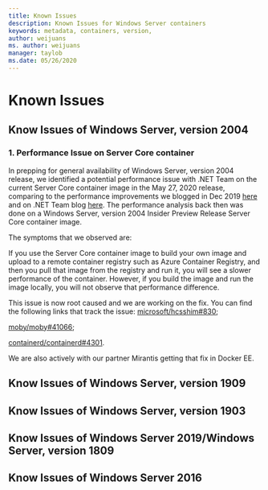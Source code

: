```yaml
---
title: Known Issues
description: Known Issues for Windows Server containers
keywords: metadata, containers, version,
author: weijuans
ms. author: weijuans
manager: taylob
ms.date: 05/26/2020
---
```

# Known Issues

## Know Issues of Windows Server, version 2004

### 1. Performance Issue on Server Core container
In prepping for general availability of Windows Server, version 2004 release, we identified a potential performance issue with .NET Team on the current Server Core container image in the May 27, 2020 release, comparing to the performance improvements we blogged in Dec 2019 [here](https://techcommunity.microsoft.com/t5/containers/making-windows-server-core-containers-40-smaller/ba-p/1058874) and on .NET Team blog [here](https://devblogs.microsoft.com/dotnet/we-made-windows-server-core-container-images-40-smaller/). The performance analysis back then was done on a Windows Server, version 2004 Insider Preview Release Server Core container image. 

The symptoms that we observed are:

If you use the Server Core container image to build your own image and upload to a remote container registry such as Azure Container Registry, and then you pull that image from the registry and run it, you will see a slower performance of the container. However, if you build the image and run the image locally, you will not observe that performance difference.

This issue is now root caused and we are working on the fix. You can find the following links that track the issue:
[microsoft/hcsshim#830](https://github.com/microsoft/hcsshim/issues/830);

[moby/moby#41066](https://github.com/moby/moby/issues/41066);

[containerd/containerd#4301](https://github.com/containerd/containerd/issues/4301).

We are also actively with our partner Mirantis getting that fix in Docker EE.

## Know Issues of Windows Server, version 1909

## Know Issues of Windows Server, version 1903

## Know Issues of Windows Server 2019/Windows Server, version 1809

## Know Issues of Windows Server 2016
